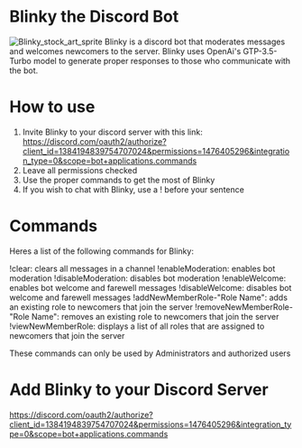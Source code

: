 # Blinky the Discord Bot
![Blinky_stock_art_sprite](https://github.com/user-attachments/assets/b0150447-4e00-4442-8177-bf5de978d524)
Blinky is a discord bot that moderates messages and welcomes newcomers to the server. Blinky uses OpenAi's GTP-3.5-Turbo model to generate proper responses to those who communicate with the bot. 

# How to use
1. Invite Blinky to your discord server with this link: https://discord.com/oauth2/authorize?client_id=1384194839754707024&permissions=1476405296&integration_type=0&scope=bot+applications.commands
2. Leave all permissions checked
3. Use the proper commands to get the most of Blinky
4. If you wish to chat with Blinky, use a ! before your sentence

# Commands
Heres a list of the following commands for Blinky:

!clear: clears all messages in a channel
!enableModeration: enables bot moderation
!disableModeration: disables bot moderation
!enableWelcome: enables bot welcome and farewell messages
!disableWelcome: disables bot welcome and farewell messages
!addNewMemberRole-"Role Name": adds an existing role to newcomers that join the server
!removeNewMemberRole-"Role Name": removes an existing role to newcomers that join the server
!viewNewMemberRole: displays a list of all roles that are assigned to newcomers that join the server 

These commands can only be used by Administrators and authorized users

# Add Blinky to your Discord Server
https://discord.com/oauth2/authorize?client_id=1384194839754707024&permissions=1476405296&integration_type=0&scope=bot+applications.commands
